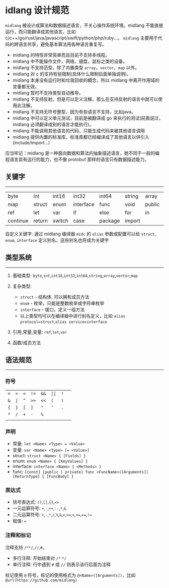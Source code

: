 idlang 设计规范
==============

`midlang` 被设计成算法和数据描述语言，不关心操作系统环境。midlang 不能直接运行，而只能翻译成其他语言，比如 c/c++/go/rust/java/javascript/swift/python/php/ruby...。
`midlang` 主要用于代码的跨语言共享，避免基本算法用各种语言重复写。

* midlang 的特性非常简单而且目前不支持多线程。
* midlang 中不能操作文件，网络，键盘，鼠标之类的设备。
* midlang 不支持范型，除了内置类型 `array`，`vector`，`map` 以外。
* midlang 对 c 的支持有些限制(具体什么限制后面单独说明)。
* midlang 本身没有运行时和垃圾回收的概念，所以 midlang 中离开作用域的变量都无效。
* midlang 暂时不支持类型自动推导。
* midlang 不支持反射。但是可以定义注解，那么在支持反射的语言中就可以使用此注解。
* midlang 不支持无符号整型，因为有些语言不支持，比如java。
* midlang 中可以定义单元测试，目前是被翻译成 go 来执行的测试(前面说过，midlang 必须翻译成别的语言才能执行)。
* midlang 不能调用其他语言的代码，只能生成代码来被其他语言调用
* midlang 提供内置的标准库，标准库都已经编译成了其他语言以供引入(include/import...)

应当牢记：midlang 是一种面向数据和算法的抽象描述语言，她不同于一般的编程语言具有运行的能力，也不像 protobuf 那样的语言只有数据描述能力。

## 关键字
---

| | | | | | | | |
|-|-|-|-|-|-|-|-|
| byte | int | int16 | int32 | int64 | string | array | vector |
| map | struct | enum | interface | func | void | public | private |
| ref | let | var | if | else | for | in | break |
| continue | return | switch | case | package | import |

自定义关键字: 通过 midlang 编译器 `midc` 的 `alias` 参数或配置可以给 `struct`, `enum`, `interface` 定义别名，这些别名也将成为关键字

## 类型系统
---

1. 基础类型: `byte`,`int`,`int16`,`int32`,`int64`,`string`,`array`,`vector`,`map`

2. 复杂类型: 
	* `struct` - 结构体, 可以拥有成员方法
	* `enum` - 枚举，只能是整数枚举或字符串枚举
	* `interface` - 接口，定义一组方法
	* 以上类型均可以在编译器中进行别名定义，比如 `alias protocol=struct`,`alias service=interface`

3. 引用,常量,变量: `ref`,`let`,`var`

4. 函数/成员方法

## 语法规范
---

### 符号

| | | | | | | | |
|-|-|-|-|-|-|-|-|
| `=` | `>` | `<` | `!=` | `&&` | `\|\|` | `!` |
| `&` | `\|` | `^` | `>>` | `<<` | `(` | `)` |
| `{` | `}` | `[` | `]` | `"` | `'` | `.` |
| `*` | `/` | `+` | `-` | `%` | | |
| | | | | | | |

### 声明

* 常量: `let <Name> <Type> = <Value>`
* 变量: `var <Name> <Type> [= <Value>]`
* struct: `struct <Name> { [Fields] }`
* enum: `enum <Name> { [KeyValues] }`
* interface: `interface <Name> { <Methods> }`
* func: `[const] [public | private] func <FuncName>([Arguments]) [ReturnType] { [FuncBody] }`

### 表达式

* 括号表达式: `()`,`[]`,`{}`,`<>`
* 一元运算符号: `+`,`-`,`++`,`--`,`*`,`&`
* 二元运算符号: `+`,`-`,`*`,`/`,`%`,`&`,`>`,`>=`,`<`,`<=`,`==`,`!=`
* 赋值: `=`

### 注释和标记

注释支持 `/**/`,`//`,`#`。

* 多行注释: 开始结束对 `/*` `*/`
* 单行注释: 行中遇到 `#` 或 `//` 则表示该行后面为注释

标记使用 `@` 符号，标记的使用格式为 `@<Name>([Arguments])`，比如 `@url(https://github.com/midlang)`
